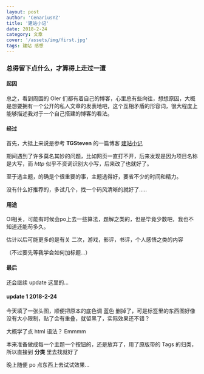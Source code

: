 ```yaml
---
layout: post
author: 'CenariusYZ'
title: '建站小记'
date: 2018-2-24
category: 文章
cover: '/assets/img/first.jpg'
tags: 建站 感想
---
```



### 总得留下点什么，才算得上走过一遭

#### 起因

总之，看到周围的 OIer 们都有着自己的博客，心里总有些向往，想想原因，大概是想要拥有一个公开的私人文章的发表地吧，这个互相矛盾的形容词，很大程度上能够描述我对于一个自己搭建的博客的看法。

#### 经过

首先，大抵上来说是参考 **TGSteven** 的一篇博客 [建站小记](https://tgsteven.github.io/tech/2018/02/21/Beginning.html)

期间遇到了许多莫名其妙的问题，比如网页一直打不开，后来发现是因为项目名称是大写，而 *http* 似乎不资词识别大小写，后来改了也就好了。

至于选主题，的确是个很重要的事，主题选得好，要省不少的时间和精力。

没有什么好推荐的，多试几个，找一个码风清晰的就好了.....

#### 用途

OI相关，可能有时候会po上去一些算法，题解之类的，但是毕竟少数吧，我也不知道还能苟多久。

估计以后可能更多的是有关 二次，游戏，影评，书评，个人感悟之类的内容

（不过要先等我学会如何加标题...）

#### 最后

还会继续 update 这里的...

#### update 1 2018-2-24

今天填了一张头图，顺便把原本的底色调 蓝色 删掉了，可是标签里的东西图好像没有大小限制，贴了会有重叠，就留黑了，实际效果还不错？

大概学了点 html 语法？ Emmmm

本来准备做成每一个主题一个按钮的，还是放弃了，用了原版带的 Tags 的归类，所以直接到 **分类** 里去找就好了

晚上随便 po 点东西上去试试效果...
